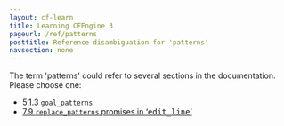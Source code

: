```yaml
---
layout: cf-learn
title: Learning CFEngine 3
pageurl: /ref/patterns
posttitle: Reference disambiguation for 'patterns'
navsection: none
---
```


The term 'patterns' could refer to several sections in the documentation. Please choose one:

- [5\.1\.3 <code>goal\_patterns</code>](https://cfengine.com/manuals/cf3-reference.html#goal_patterns-in-common)
- [7\.9 <code>replace\_patterns</code> promises in &lsquo;<samp><span class="samp">edit\_line</span></samp>&rsquo;](https://cfengine.com/manuals/cf3-reference.html#replace_patterns-in-edit_line-promises)
